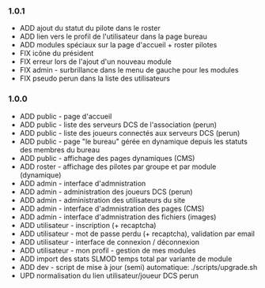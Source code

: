### 1.0.1
* ADD ajout du statut du pilote dans le roster
* ADD lien vers le profil de l'utilisateur dans la page bureau
* ADD modules spéciaux sur la page d'accueil + roster pilotes
* FIX icône du président
* FIX erreur lors de l'ajout d'un nouveau module
* FIX admin - surbrillance dans le menu de gauche pour les modules
* FIX pseudo perun dans la liste des utilisateurs

### 1.0.0
* ADD public - page d'accueil
* ADD public - liste des serveurs DCS de l'association (perun)
* ADD public - liste des joueurs connectés aux serveurs DCS (perun)
* ADD public - page "le bureau" gérée en dynamique depuis les statuts des membres du bureau
* ADD public - affichage des pages dynamiques (CMS)
* ADD roster - affichage des pilotes par groupe et par module (dynamique)
* ADD admin - interface d'admnistration
* ADD admin - administration des joueurs DCS (perun)
* ADD admin - administration des utilisateurs du site
* ADD admin - interface d'admnistration des pages (CMS)
* ADD admin - interface d'admnistration des fichiers (images)
* ADD utilisateur - inscription (+ recaptcha)
* ADD utilisateur - mot de passe perdu (+ recaptcha), validation par email
* ADD utilisateur - interface de connexion / déconnexion
* ADD utilisateur - mon profil - gestion de mes modules
* ADD import des stats SLMOD temps total par variante de module
* ADD dev - script de mise à jour (semi) automatique: ./scripts/upgrade.sh
* UPD normalisation du lien utilisateur/joueur DCS perun
